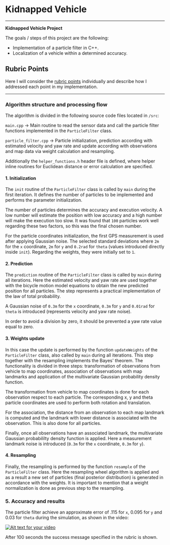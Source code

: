 # **Kidnapped Vehicle**

---

**Kidnapped Vehicle Project**

The goals / steps of this project are the following:

* Implementation of a particle filter in C++.
* Localization of a vehicle within a determined accuracy.

[//]: # (Image References)

[image1]: ./output/Simulator.png "Simulator"

## Rubric Points

Here I will consider the [rubric points](https://review.udacity.com/#!/rubrics/747/view) individually and describe how I addressed each point in my implementation.  

---


### Algorithm structure and processing flow

The algorithm is divided in the following source code files located in `/src`:

`main.cpp` -> Main routine to read the sensor data and call the particle filter functions implemented in the `ParticleFilter` class.

`particle_filter.cpp` -> Particle initialization, prediction according with estimated velocity and yaw rate and update according with observations and map data via weight calculation and resampling.

Additionally the `helper_functions.h` header file is defined, where helper inline routines for Euclidean distance or error calculation are specified.

#### 1. Initialization

The `init` routine of the `ParticleFilter` class is called by `main` during the first iteration. It defines the number of particles to be implemented and performs the parameter initialization.

The number of particles determines the accuracy and execution velocity. A low number will estimate the position with low accuracy and a high number will make the execution too slow. It was found that `100` particles work well regarding these two factors, so this was the final chosen number.

For the particle coordinates initialization, the first GPS measurement is used after applying Gaussian noise. The selected standard deviations where `2m` for the `x` coordinate, `2m` for `y` and `0.2rad` for `theta` (values introduced directly inside `init`). Regarding the weights, they were initially set to `1`.

#### 2. Prediction

The `prediction` routine of the `ParticleFilter` class is called by `main` during all iterations. Here the estimated velocity and yaw rate are used together with the bicycle motion model equations to obtain the new predicted position for all particles. The step represents a practical implementation of the law of total probability.

A Gaussian noise of `0.3m` for the `x` coordinate, `0.3m` for `y` and `0.01rad` for `theta` is introduced (represents velocity and yaw rate noise).

In order to avoid a division by zero, it should be prevented a yaw rate value equal to zero.

#### 3. Weights update

In this case the update is performed by the function `updateWeights` of the `ParticleFilter` class, also called by `main` during all iterations. This step together with the resampling implements the Bayes' theorem. The functionality is divided in three steps: transformation of observations from vehicle to map coordinates, association of observations with map landmarks and application of the multivariate Gaussian probability density function.

The transformation from vehicle to map coordinates is done for each observation respect to each particle. The corresponding x, y and theta particle coordinates are used to perform both rotation and translation.

For the association, the distance from an observation to each map landmark is computed and the landmark with lower distance is associated with the observation. This is also done for all particles.

Finally, once all observations have an associated landmark, the multivariate Gaussian probabililty density function is applied. Here a measurement landmark noise is introduced (`0.3m` for the `x` coordinate, `0.3m` for `y`).

#### 4. Resampling

Finally, the resampling is performed by the function `resample` of the `ParticleFilter` class. Here the resampling wheel algorithm is applied and as a result a new set of particles (final posterior distribution) is generated in accordance with the weights. It is important to mention that a weight normalization is done as previous step to the resampling.

### 5. Accuracy and results

The particle filter achieve an approximate error of .115 for `x`, 0.095 for `y` and 0.03 for `theta` during the simulation, as shown in the video:

[![Alt text for your video](https://i.ytimg.com/vi/J-JSZ5nrHpA/hqdefault.jpg?sqp=-oaymwEZCNACELwBSFXyq4qpAwsIARUAAIhCGAFwAQ==&rs=AOn4CLBaMwzkJAREYwPgXauMBz1Tg2zMMA)](https://www.youtube.com/watch?v=J-JSZ5nrHpA)

After 100 seconds the success message specified in the rubric is shown.
